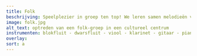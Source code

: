 ```yaml
---
title: Folk
beschrijving: Speelplezier in groep ten top! We leren samen melodieën vanuit verschillende tradities, Ierland, Zweden, Frankrijk, Polen, ... en zetten ze samen in een groovy arrangement.
image: folk.jpg
alt_text: optreden van een folk-groep in een cultureel centrum
instrumenten: blokfluit - dwarsfluit - viool - klarinet - gitaar - piano
overlay:
sort: a
---
```

